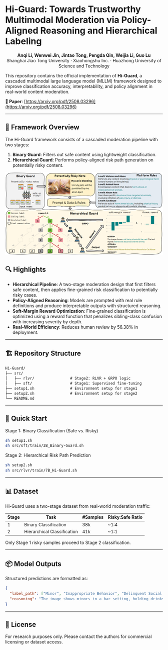 # Hi-Guard: Towards Trustworthy Multimodal Moderation via Policy-Aligned Reasoning and Hierarchical Labeling

<p align="center">
<b>Anqi Li, Wenwei Jin, Jintao Tong, Pengda Qin, Weijia Li, Guo Lu</b><br>
Shanghai Jiao Tong University · Xiaohongshu Inc. · Huazhong University of Science and Technology
</p>

<!-- --- -->

This repository contains the official implementation of **Hi-Guard**, a cascaded multimodal large language model (MLLM) framework designed to improve classification accuracy, interpretability, and policy alignment in real-world content moderation.


**📄 Paper**: [https://arxiv.org/pdf/2508.03296](https://arxiv.org/pdf/2508.03296)  
<!-- **📬 Contact**: Anqi Li (anqi.li@sjtu.edu.cn) -->

---
## 🧱 Framework Overview

The Hi-Guard framework consists of a cascaded moderation pipeline with two stages:

1. **Binary Guard**: Filters out safe content using lightweight classification.
2. **Hierarchical Guard**: Performs policy-aligned risk path generation on potentially risky content.

<p align="center">
  <img src="assets/hi-guard-architecture.png" alt="Hi-Guard Framework" width="800"/>
</p> 

## 🔍 Highlights

- **Hierarchical Pipeline**: A two-stage moderation design that first filters safe content, then applies fine-grained risk classification to potentially risky cases.
- **Policy-Aligned Reasoning**: Models are prompted with real rule definitions and produce interpretable outputs with structured reasoning.
- **Soft-Margin Reward Optimization**: Fine-grained classification is optimized using a reward function that penalizes sibling-class confusion with increasing severity by depth.
- **Real-World Efficiency**: Reduces human review by 56.38% in deployment.

---

## 🏗️ Repository Structure

```
Hi-Guard/
├── src/
│   ├── rlvr/                # Stage2: RLVR + GRPO logic
│   ├── sft/                 # Stage1: Supervised fine-tuning 
├── setup1.sh                # Environment setup for stage1
├── setup2.sh                # Environment setup for stage2
└── README.md
```
---

<!-- ## ⚙️ Setup

Install dependencies via:

```bash
sh setup.sh
```

--- -->

## 🚀 Quick Start

Stage 1: Binary Classification (Safe vs. Risky)

```bash
sh setup1.sh
sh src/sft/train/2B_Binary-Guard.sh
```

Stage 2: Hierarchical Risk Path Prediction

```bash
sh setup2.sh
sh src/rlvr/train/7B_Hi-Guard.sh
```

---

<!-- ## 🧠 Method Overview

Hi-Guard addresses key challenges in moderation:
1. Misalignment between model decisions and platform policies
2. Opaque predictions lacking explanation
3. Confusion between fine-grained sibling categories

It resolves these via:
- **Policy-injected prompting** for rule-aware classification
- **Structured output** with `<think>` and `<answer>` format
- **Hierarchical taxonomy** enabling coarse-to-fine prediction
- **Soft-margin reward** to shape learning over sibling categories

All components are optimized using Group Relative Policy Optimization (GRPO).

--- -->

## 📊 Dataset

Hi-Guard uses a two-stage dataset from real-world moderation traffic:

| Stage | Task                  | #Samples | Risky:Safe Ratio |
|-------|-----------------------|----------|------------------|
| 1     | Binary Classification | 38k      | ~1:4             |
| 2     | Hierarchical Classification | 41k      | ~1:1             |

Only Stage 1 risky samples proceed to Stage 2 classification.

---

<!-- ## 🧪 Evaluation

Hi-Guard is evaluated on:
- **In-domain accuracy** (base set)
- **Generalization to unseen categories**
- **Reasoning preference by human moderators**

Hi-Guard outperforms SFT and RLVR baselines in accuracy, recall, and reasoning quality, while reducing GPU time by 22.7%.

--- -->

## 📦 Model Outputs

Structured predictions are formatted as:

```json
{
  "label_path": ["Minor", "Inappropriate Behavior", "Delinquent Social Atmosphere", "Underage Drinking"],
  "reasoning": "The image shows minors in a bar setting, holding drinks, which aligns with platform policy definition of underage drinking..."
}
```

---

<!-- ## 📌 Citation

```bibtex
@inproceedings{li2026hi-guard,
  title={Towards Trustworthy Multimodal Moderation via Policy-Aligned Reasoning and Hierarchical Labeling},
  author={Li, Anqi and Jin, Wenwei and Tong, Jintao and Qin, Pengda and Li, Weijia and Lu, Guo},
  booktitle={Proceedings of the 2026 ACM SIGKDD Conference on Knowledge Discovery and Data Mining (KDD)},
  year={2026}
}
```

--- -->

## 📝 License

For research purposes only. Please contact the authors for commercial licensing or dataset access.
